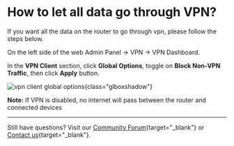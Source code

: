 # How to let all data go through VPN?

If you want all the data on the router to go through vpn, please follow the steps below.

On the left side of the web Admin Panel -> VPN -> VPN Dashboard.

In the **VPN Client** section, click **Global Options**, toggle on **Block Non-VPN Traffic**, then click **Apply** button.

![vpn client global options](https://static.gl-inet.com/docs/router/en/4/faq/block_non_vpn_traffic/global_options.png){class="glboxshadow"}

**Note:** If VPN is disabled, no internet will pass between the router and connected devices

---

Still have questions? Visit our [Community Forum](https://forum.gl-inet.com){target="_blank"} or [Contact us](https://www.gl-inet.com/contacts/){target="_blank"}.
